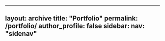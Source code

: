  ---
layout: archive
title: "Portfolio"
permalink: /portfolio/
author_profile: false
sidebar:
  nav: "sidenav"
---

<div id="instafeed"></div>


<script src-"https://cdnjs.cloudflare.com/ajax/libs/jquery/3.4.1/jquery.min.js"></script>
<script src-".ism/js/instafeed.min.js"></script>
<script src-".ism/js/custom.js"></script>